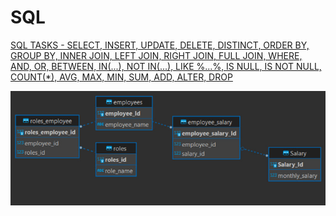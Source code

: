 # SQL

[SQL TASKS - SELECT, INSERT, UPDATE, DELETE, DISTINCT, ORDER BY, GROUP BY, INNER JOIN, LEFT JOIN, RIGHT JOIN, FULL JOIN, WHERE, AND, OR, BETWEEN, IN(...), NOT IN(...), LIKE %...%, IS NULL, IS NOT NULL, COUNT(*), AVG, MAX, MIN, SUM, ADD, ALTER, DROP](https://github.com/AlexeyLobanov1/SQL/blob/main/Tasks.md)

![tables](https://github.com/AlexeyLobanov1/SQL/blob/main/Tables.jpg?raw=true)
